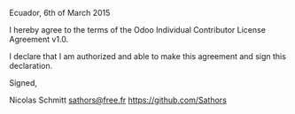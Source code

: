 Ecuador, 6th of March 2015

I hereby agree to the terms of the Odoo Individual Contributor License Agreement v1.0.

I declare that I am authorized and able to make this agreement and sign this declaration.

Signed,

Nicolas Schmitt sathors@free.fr https://github.com/Sathors

